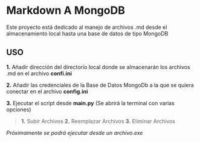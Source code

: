 # Markdown A MongoDB
Este proyecto está dedicado al manejo de archivos .md desde el almacenamiento local hasta una base de datos de tipo MongoDB

## **USO**
 **1.** Añadir dirección del directorio local donde se almacenarán los archivos .md en el archivo **confi.ini**
 
 **2.** Añadir las credenciales de la Base de Datos MongoDb a la que se quiera conectar en el archivo **config.ini**
 
 **3.** Ejecutar el script desde **main.py** (Se abrirá la terminal con varias opciones)
   > **1.** Subir Archivos **2.** Reemplazar Archivos **3.** Eliminar Archivos

_Próximamente se podrá ejecutar desde un archivo.exe_
